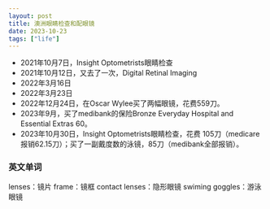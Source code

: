 ```yaml
---
layout: post
title: 澳洲眼睛检查和配眼镜
date: 2023-10-23
tags: ["life"]
---
```


- 2021年10月7日，Insight Optometrists眼睛检查
- 2021年10月12日，又去了一次，Digital Retinal Imaging
- 2022年3月16日
- 2022年3月23日
- 2022年12月24日，在Oscar Wylee买了两幅眼镜，花费559刀。
- 2023年9月，买了medibank的保险Bronze Everyday Hospital and Essential Extras 60。
- 2023年10月30日，Insight Optometrists眼睛检查，花费 105刀（medicare报销62.15刀）；买了一副戴度数的泳镜，85刀（medibank全部报销）。



### 英文单词

lenses：镜片
frame：镜框
contact lenses：隐形眼镜
swiming goggles：游泳眼镜
